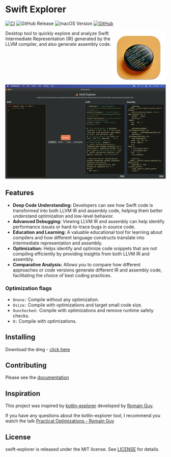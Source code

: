 # Swift Explorer

[![CI](https://github.com/heroesofcode/swift-explorer/actions/workflows/CI.yml/badge.svg)](https://github.com/heroesofcode/swift-explorer/actions/workflows/CI.yml)
![GitHub Release](https://img.shields.io/github/v/release/heroesofcode/swift-explorer)
![macOS Version](https://img.shields.io/badge/macOS-14.0+-orange.svg)
[![GitHub](https://img.shields.io/github/license/heroesofcode/swift-explorer)](https://github.com/heroesofcode/swift-explorer/blob/main/LICENSE)

<img src="https://github.com/heroesofcode/swift-explorer/blob/main/SwiftExplorer/Assets.xcassets/AppIcon.appiconset/1024-mac.png?raw=true" align="right" width="170" height="170" />

Desktop tool to quickly explore and analyze Swift Intermediate Representation (IR) generated by the LLVM compiler, and also generate assembly code.

<img src="https://github.com/heroesofcode/swift-explorer/blob/main/Assets/screen.png?raw=true">

## Features

- <b>Deep Code Understanding:</b> Developers can see how Swift code is transformed into both LLVM IR and assembly code, helping them better understand optimization and low-level behavior.
- <b>Advanced Debugging:</b> Viewing LLVM IR and assembly can help identify performance issues or hard-to-trace bugs in source code.
- <b>Education and Learning:</b> A valuable educational tool for learning about compilers and how different language constructs translate into intermediate representation and assembly.
- <b>Optimization:</b> Helps identify and optimize code snippets that are not compiling efficiently by providing insights from both LLVM IR and assembly.
- <b>Comparative Analysis:</b> Allows you to compare how different approaches or code versions generate different IR and assembly code, facilitating the choice of best coding practices.

### Optimization flags

- `Onone:` Compile without any optimization.
- `Osize:` Compile with optimizations and target small code size.
- `Ounchecked:` Compile with optimizations and remove runtime safety checks.
- `O:` Compile with optimizations.

## Installing

Download the dmg - [click here](https://github.com/heroesofcode/swift-explorer/releases/download/1.4.0/SwiftExplorer.dmg)

## Contributing

Please see the [documentation](https://github.com/heroesofcode/swift-explorer/blob/main/CONTRIBUTING.md)

## Inspiration

This project was inspired by [kotlin-explorer](https://github.com/romainguy/kotlin-explorer) developed by [Romain Guy](https://github.com/romainguy).

If you have any questions about the kotlin-explorer tool, I recommend you watch the talk [Practical Optimizations - Romain Guy](https://www.youtube.com/watch?v=5cxw_fdpnoA&list=PLn7H9CUCuXAtxPltq2mEHc_Wbgckrd4B-)

## License

swift-explorer is released under the MIT license. See [LICENSE](https://github.com/heroesofcode/swift-explorer/blob/main/LICENSE) for details.
